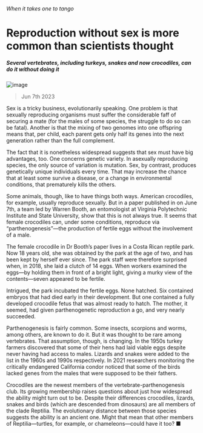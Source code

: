###### When it takes one to tango
# Reproduction without sex is more common than scientists thought 
##### Several vertebrates, including turkeys, snakes and now crocodiles, can do it without doing it 
![image](images/20230610_STP502.jpg) 
> Jun 7th 2023 
Sex is a tricky business, evolutionarily speaking. One problem is that sexually reproducing organisms must suffer the considerable faff of securing a mate (for the males of some species, the struggle to do so can be fatal). Another is that the mixing of two genomes into one offspring means that, per child, each parent gets only half its genes into the next generation rather than the full complement. 
The fact that it is nonetheless widespread suggests that sex must have big advantages, too. One concerns genetic variety. In asexually reproducing species, the only source of variation is mutation. Sex, by contrast, produces genetically unique individuals every time. That may increase the chance that at least some survive a disease, or a change in environmental conditions, that prematurely kills the others. 
Some animals, though, like to have things both ways. American crocodiles, for example, usually reproduce sexually. But in a paper published in  on June 7th, a team led by Warren Booth, an entomologist at Virginia Polytechnic Institute and State University, show that this is not always true. It seems that female crocodiles can, under some conditions, reproduce via “parthenogenesis”—the production of fertile eggs without the involvement of a male.
The female crocodile in Dr Booth’s paper lives in a Costa Rican reptile park. Now 18 years old, she was obtained by the park at the age of two, and has been kept by herself ever since. The park staff were therefore surprised when, in 2018, she laid a clutch of 14 eggs. When workers examined the eggs—by holding them in front of a bright light, giving a murky view of the contents—seven appeared to be fertile. 
Intrigued, the park incubated the fertile eggs. None hatched. Six contained embryos that had died early in their development. But one contained a fully developed crocodile fetus that was almost ready to hatch. The mother, it seemed, had given parthenogenetic reproduction a go, and very nearly succeeded. 
Parthenogenesis is fairly common. Some insects, scorpions and worms, among others, are known to do it. But it was thought to be rare among vertebrates. That assumption, though, is changing. In the 1950s turkey farmers discovered that some of their hens had laid viable eggs despite never having had access to males. Lizards and snakes were added to the list in the 1960s and 1990s respectively. In 2021 researchers monitoring the critically endangered California condor noticed that some of the birds lacked genes from the males that were supposed to be their fathers. 
Crocodiles are the newest members of the vertebrate-parthenogenesis club. Its growing membership raises questions about just how widespread the ability might turn out to be. Despite their differences crocodiles, lizards, snakes and birds (which are descended from dinosaurs) are all members of the clade Reptilia. The evolutionary distance between those species suggests the ability is an ancient one. Might that mean that other members of Reptilia—turtles, for example, or chameleons—could have it too? ■

